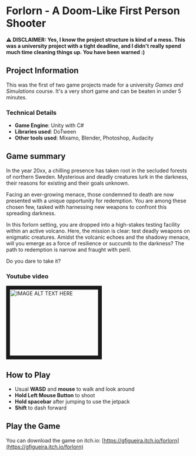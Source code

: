 # Forlorn - A Doom-Like First Person Shooter

**⚠️ DISCLAIMER: Yes, I know the project structure is kind of a mess. This was a university project with a tight deadline, and I didn't really spend much time cleaning things up. You have been warned :)**

## Project Information

This was the first of two game projects made for a university *Games and Simulations* course. It's a very short game and can be beaten in under 5 minutes.

### Technical Details

- **Game Engine**: Unity with C#
- **Libraries used**: DoTween
- **Other tools used**: Mixamo, Blender, Photoshop, Audacity

## Game summary

In the year 20xx, a chilling presence has taken root in the secluded forests of northern Sweden. Mysterious and deadly creatures lurk in the darkness, their reasons for existing and their goals unknown.

Facing an ever-growing menace, those condemned to death are now presented with a unique opportunity for redemption. You are among these chosen few, tasked with harnessing new weapons to confront this spreading darkness.

In this forlorn setting, you are dropped into a high-stakes testing facility within an active volcano. Here, the mission is clear: test deadly weapons on enigmatic creatures. Amidst the volcanic echoes and the shadowy menace, will you emerge as a force of resilience or succumb to the darkness? The path to redemption is narrow and fraught with peril. 

Do you dare to take it?


### Youtube video
<a href="http://www.youtube.com/watch?feature=player_embedded&v=0gylCY4qVOY
" target="_blank"><img src="http://img.youtube.com/vi/0gylCY4qVOY/0.jpg" 
alt="IMAGE ALT TEXT HERE" width="240" height="180" border="10" /></a>

## How to Play

* Usual **WASD** and **mouse** to walk and look around
* **Hold Left Mouse Button** to shoot
* **Hold spacebar** after jumping to use the jetpack
* **Shift** to dash forward

## Play the Game

You can download the game on itch.io: [https://gfigueira.itch.io/forlorn](https://gfigueira.itch.io/forlorn)
